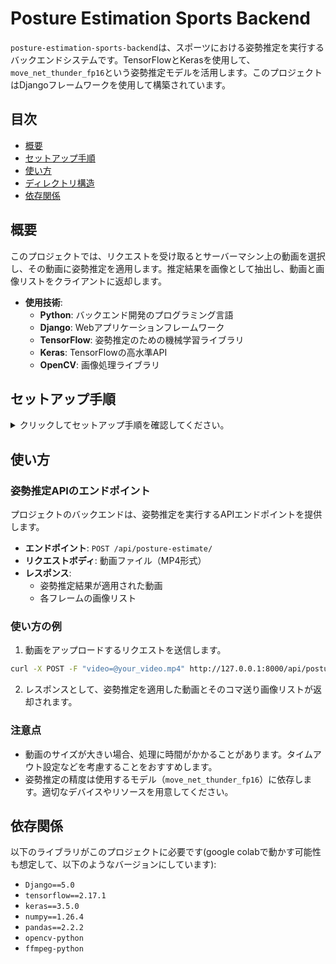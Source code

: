 # Posture Estimation Sports Backend

`posture-estimation-sports-backend`は、スポーツにおける姿勢推定を実行するバックエンドシステムです。TensorFlowとKerasを使用して、`move_net_thunder_fp16`という姿勢推定モデルを活用します。このプロジェクトはDjangoフレームワークを使用して構築されています。

## 目次
- [概要](#概要)
- [セットアップ手順](#セットアップ手順)
- [使い方](#使い方)
- [ディレクトリ構造](#ディレクトリ構造)
- [依存関係](#依存関係)

## 概要

このプロジェクトでは、リクエストを受け取るとサーバーマシン上の動画を選択し、その動画に姿勢推定を適用します。推定結果を画像として抽出し、動画と画像リストをクライアントに返却します。

- **使用技術**:
  - **Python**: バックエンド開発のプログラミング言語
  - **Django**: Webアプリケーションフレームワーク
  - **TensorFlow**: 姿勢推定のための機械学習ライブラリ
  - **Keras**: TensorFlowの高水準API
  - **OpenCV**: 画像処理ライブラリ

## セットアップ手順

<details>

<summary>クリックしてセットアップ手順を確認してください。</summary>

### 1. リポジトリのクローン

まず、リポジトリをクローンします。

```bash
git clone https://github.com/yourusername/posture-estimation-sports-backend.git
cd posture-estimation-sports-backend
```

### 2. 仮想環境の作成

次に、Pythonの仮想環境を作成し、必要な依存関係をインストールします。

#### 2.1: 仮想環境の作成

```bash
python -m venv myenv
```

#### 2.2: 仮想環境の有効化

- **Windows**の場合:

```bash
myenv\Scripts\activate
```

- **Mac/Linux**の場合:

```bash
source myenv/bin/activate
```

### 3. 依存関係のインストール

プロジェクトに必要なライブラリをインストールします。

```bash
pip install -r requirements.txt
```

### 4. データベースのマイグレーション

Djangoのデータベース設定を反映させるために、マイグレーションを実行します。

```bash
python manage.py migrate
```

### 5. 開発サーバーの起動

サーバーを起動し、プロジェクトが正しく動作するかを確認します。

```bash
python manage.py runserver
```

ブラウザで `http://127.0.0.1:8000/` にアクセスして、Djangoのウェルカムページが表示されれば、セットアップが成功しています。

</details>

## 使い方

### 姿勢推定APIのエンドポイント

プロジェクトのバックエンドは、姿勢推定を実行するAPIエンドポイントを提供します。

- **エンドポイント**: `POST /api/posture-estimate/`
- **リクエストボディ**: 動画ファイル（MP4形式）
- **レスポンス**:
  - 姿勢推定結果が適用された動画
  - 各フレームの画像リスト

### 使い方の例

1. 動画をアップロードするリクエストを送信します。

```bash
curl -X POST -F "video=@your_video.mp4" http://127.0.0.1:8000/api/posture-estimate/
```

2. レスポンスとして、姿勢推定を適用した動画とそのコマ送り画像リストが返却されます。

### 注意点

- 動画のサイズが大きい場合、処理に時間がかかることがあります。タイムアウト設定などを考慮することをおすすめします。
- 姿勢推定の精度は使用するモデル（`move_net_thunder_fp16`）に依存します。適切なデバイスやリソースを用意してください。

## 依存関係

以下のライブラリがこのプロジェクトに必要です(google colabで動かす可能性も想定して、以下のようなバージョンにしています):

- `Django==5.0`
- `tensorflow==2.17.1`
- `keras==3.5.0`
- `numpy==1.26.4`
- `pandas==2.2.2`
- `opencv-python`
- `ffmpeg-python`
